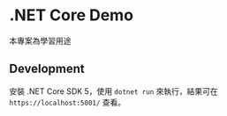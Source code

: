 # .NET Core Demo

本專案為學習用途

## Development

安裝 .NET Core SDK 5，使用 `dotnet run` 來執行，結果可在 `https://localhost:5001/` 查看。

